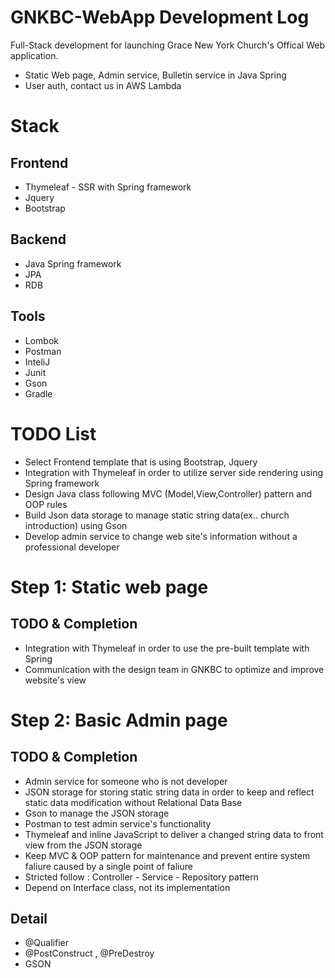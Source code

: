 # GNKBC-WebApp Development Log
  Full-Stack development for launching Grace New York Church's Offical Web application.
  
  * Static Web page, Admin service, Bulletin service in Java Spring <br>
  * User auth, contact us in AWS Lambda 
  
# Stack
  ## Frontend
   * Thymeleaf - SSR with Spring framework
   * Jquery
   * Bootstrap
  ## Backend
   * Java Spring framework
   * JPA
   * RDB
  ## Tools 
   * Lombok
   * Postman 
   * InteliJ
   * Junit
   * Gson
   * Gradle

# TODO List
 * Select Frontend template that is using Bootstrap, Jquery
 * Integration with Thymeleaf in order to utilize server side rendering using Spring framework
 * Design Java class following MVC (Model,View,Controller) pattern and OOP rules
 * Build Json data storage to manage static string data(ex.. church introduction) using Gson 
 * Develop admin service to change web site's information without a professional developer

# Step 1: Static web page 
  ## TODO & Completion
   - Integration with Thymeleaf in order to use the pre-built template with Spring
   - Communication with the design team in GNKBC to optimize and improve website's view
# Step 2: Basic Admin page
  ## TODO & Completion
   - Admin service for someone who is not developer
   - JSON storage for storing static string data in order to keep and reflect static data modification without Relational Data Base
   - Gson to manage the JSON storage
   - Postman to test admin service's functionality
   - Thymeleaf and inline JavaScript to deliver a changed string data to front view from the JSON storage
   - Keep MVC & OOP pattern for maintenance and prevent entire system faliure caused by a single point of faliure
   - Stricted follow : Controller - Service - Repository pattern
   - Depend on Interface class, not its implementation
  ## Detail
   - @Qualifier
   - @PostConstruct , @PreDestroy
   - GSON
